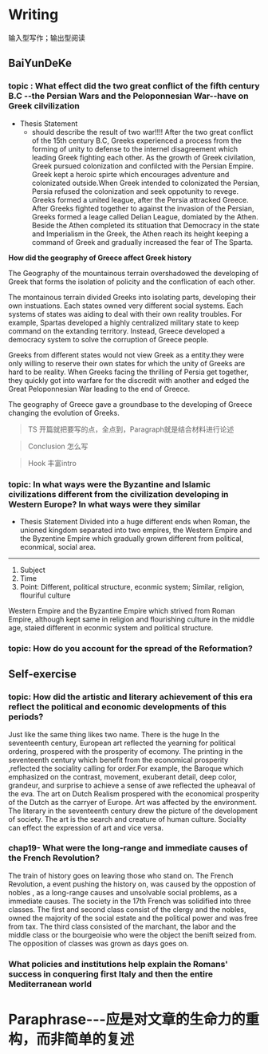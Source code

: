 # Writing
输入型写作；输出型阅读
## BaiYunDeKe
### topic : What effect did the two great conflict of the fifth century B.C --the Persian Wars and the Peloponnesian War--have on Greek cilvilization
* Thesis Statement
  * should describe the result of two war!!!!
After the two great conflict of the 15th century B.C, Greeks experienced a process from the forming of unity to defense to the internel disagreement which leading Greek fighting each other.
As the growth of Greek civilation, Greek pursued colonization and confilcted with the Persian Empire. Greek kept a heroic spirte which encourages adventure and colonizated outside.When Greek intended to colonizated the Persian, Persia refused the colonization and seek oppotunity to revege.
Greeks formed a united league, after the Persia attracked Greece. After Greeks fighted together to against the invasion of the Persian, Greeks formed a leage called Delian League, domiated by the Athen. Beside the Athen completed its stituation that Democracy in the state and Imperialism in the Greek, the Athen reach its height keeping a command of Greek and gradually increased the fear of The Sparta.


**How did the geography of Greece affect Greek history**

The Geography of the mountainous terrain overshadowed the developing of Greek that forms the isolation of policity and the conflication of each other.

The montainous terrain divided Greeks into isolating parts, developing their own instuations. Each states owned very different social systems. Each systems of states was aiding to deal with their own reality troubles. For example, Spartas developed a highly centralized military state to keep command on the extanding territory. Instead, Greece developed a democracy system to solve the corruption of Greece people.

Greeks from different states would not view Greek as a entity.they were only willing to reserve their own states for which the unity of Greeks are hard to be reality. When Greeks facing the thrilling of Persia get together, they quickly got into warfare for the discredit with another and edged the Great Peloponnesian War leading to the end of Greece.

The geography of Greece gave a groundbase to the developing of Greece changing the evolution of Greeks. 
> TS 开篇就把要写的点，全点到，Paragraph就是结合材料进行论述

> Conclusion 怎么写

> Hook 丰富intro





### topic: In what ways were the Byzantine and Islamic civilizations different from the civilization developing in Western Europe? In what ways were they similar
* Thesis Statement
Divided into a huge different ends when Roman, the unioned kingdom separated into two empires, the Western Empire and the Byzentine Empire which gradually grown different from political, econmical, social area.
---------
1. Subject 
2. Time 
3. Point: Different, political structure, econmic system; Similar, religion, flouriful culture

Western Empire and the Byzantine Empire which strived from Roman Empire, although kept same in religion and flourishing culture in the middle age, staied different in econmic system and political structure.



### topic: How do you account for the spread of the Reformation?


## Self-exercise
### topic: How did the artistic and literary achievement of this era reflect the political and economic developments of this periods?
Just like the same thing likes two name. There is the huge In the seventeenth century, European art reflected the yearning for political ordering, prospered with the prosperity of ecomony. 
The printing in the seventeenth century which benefit from the economical prosperity ,reflected the sociality calling for order.For example, the Baroque which emphasized on the contrast, movement, exuberant detail, deep color, grandeur, and surprise to achieve a sense of awe reflected the upheaval of the eva. The art on Dutch Realism prospered with the economical prosperity of the Dutch as the carryer of Europe. Art was affected by the environment.
The literary in the seventeenth century drew the picture of the development of society.
The art is the search and creature of human culture. Sociality can effect the expression of art and vice versa.

### chap19- What were the long-range and immediate causes of the French Revolution?
The train of history goes on leaving those who stand on. The French Revolution, a event pushing the history on, was caused by the oppostion of nobles , as a long-range causes and unsolvable social problems, as a immediate causes. 
The society in the 17th French was solidified into three classes. The first and second class consist of the clergy and the nobles, owned the majority of the social estate and the political power and was free from tax. The third class consisted of the marchant, the labor and the middle class or the bourgeoisie who were the object the benift seized from. The opposition of classes was grown as days goes on.

### What policies and institutions help explain the Romans' success in conquering first Italy and then the entire Mediterranean world





# Paraphrase---应是对文章的生命力的重构，而非简单的复述